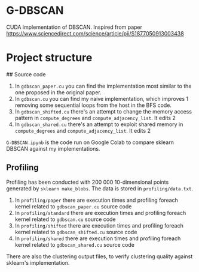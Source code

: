 # G-DBSCAN
CUDA implementation of DBSCAN. Inspired from paper https://www.sciencedirect.com/science/article/pii/S1877050913003438

# Project structure

## Source code

1. In `gdbscan_paper.cu` you can find the implementation most similar to the one proposed in the original paper.
1. In `gdbscan.cu` you can find my naive implementation, which improves 1 removing some sequential loops from the host in the BFS code.
1. In `gdbscan_shifted.cu` there's an attempt to change the memory access pattern in `compute_degrees` and `compute_adjacency_list`. It edits 2
1. In `gdbscan_shared.cu` there's an attempt to exploit shared memory in `compute_degrees` and `compute_adjacency_list`. It edits 2

`G-DBSCAN.ipynb` is the code run on Google Colab to compare sklearn DBSCAN against my implementations.

## Profiling

Profiling has been conducted with 200 000 10-dimensional points generated by `sklearn make_blobs`.
The data is stored in `profiling/data.txt`.

1. In `profiling/paper` there are execution times and profiling foreach kernel related to `gdbscan_paper.cu` source code
1. In `profiling/standard` there are execution times and profiling foreach kernel related to `gdbscan.cu` source code
1. In `profiling/shifted` there are execution times and profiling foreach kernel related to `gdbscan_shifted.cu` source code
1. In `profiling/shared` there are execution times and profiling foreach kernel related to `gdbscan_shared.cu` source code

There are also the clustering output files, to verify clustering quality against sklearn's implementation.